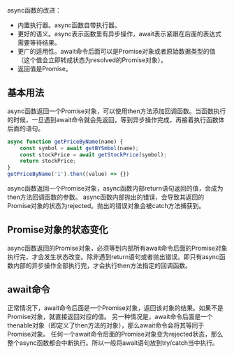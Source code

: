async函数的改进：
+ 内置执行器。async函数自带执行器。
+ 更好的语义。async表示函数里有异步操作，await表示紧跟在后面的表达式需要等待结果。
+ 更广的适用性。await命令后面可以是Promise对象或者原始数据类型的值（这个值会立即转成状态为resolved的Promise对象）。
+ 返回值是Promise。
## 基本用法
async函数返回一个Promise对象，可以使用then方法添加回调函数。当函数执行的时候，一旦遇到await命令就会先返回，等到异步操作完成，再接着执行函数体后面的语句。
```JavaScript
async function getPriceByName(name) {
	const symbol = await getBYSmbol(name);
	const stockPrice = await getStockPrice(symbol);
	return stockPrice;
}
getPriceByName('1').then((value) => {})
```
async函数返回一个Promise对象，async函数内部return语句返回的值，会成为then方法回调函数的参数。
async函数内部抛出的错误，会导致其返回的Promise对象的状态为rejected。抛出的错误对象会被catch方法捕获到。
## Promise对象的状态变化
async函数返回的Promise对象，必须等到内部所有await命令后面的Promise对象执行完，才会发生状态改变。除非遇到return语句或者抛出错误。即只有async函数内部的异步操作全部执行完，才会执行then方法指定的回调函数。
## await命令
正常情况下，await命令后面是一个Promise对象，返回该对象的结果。如果不是Promise对象，就直接返回对应的值。
另一种情况是，await命令后面是一个thenable对象（即定义了then方法的对象），那么await命令会将其等同于Promise对象。
任何一个await命令后面的Promise对象变为rejected状态，那么整个async函数都会中断执行。所以一般将await语句放到try/catch当中执行。
